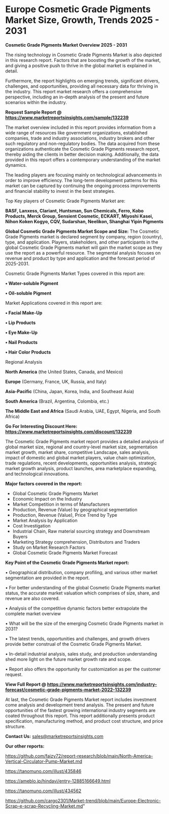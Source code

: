  # Europe Cosmetic Grade Pigments Market Size, Growth, Trends 2025 - 2031

<Strong> Cosmetic Grade Pigments Market Overview 2025 - 2031</strong>

The rising technology in Cosmetic Grade Pigments Market is also depicted in this research report. Factors that are boosting the growth of the market, and giving a positive push to thrive in the global market is explained in detail.

Furthermore, the report highlights on emerging trends, significant drivers, challenges, and opportunities, providing all necessary data for thriving in the industry. This report market research offers a comprehensive perspective, including an in-depth analysis of the present and future scenarios within the industry.

<strong>Request Sample Report @ <a href=https://www.marketreportsinsights.com/sample/132239>https://www.marketreportsinsights.com/sample/132239</a></strong>

The market overview included in this report provides information from a wide range of resources like government organizations, established companies, trade and industry associations, industry brokers and other such regulatory and non-regulatory bodies. The data acquired from these organizations authenticate the Cosmetic Grade Pigments research report, thereby aiding the clients in better decision making. Additionally, the data provided in this report offers a contemporary understanding of the market dynamics.

The leading players are focusing mainly on technological advancements in order to improve efficiency. The long-term development patterns for this market can be captured by continuing the ongoing process improvements and financial stability to invest in the best strategies.

Top Key players of Cosmetic Grade Pigments Market are:

<strong>BASF, Lanxess, Clariant, Huntsman, Sun Chemicals, Ferro, Kobo Products, Merck Group, Sensient Cosmetic, ECKART, Miyoshi Kasei, Nihon Koken Kogyo, CQV, Sudarshan, Neelikon, Shanghai Yipin Pigments</strong>

<strong><b>Global Cosmetic Grade Pigments Market Scope and Size:</b></strong>
The Cosmetic Grade Pigments market is declared segment by company, region (country), type, and application. Players, stakeholders, and other participants in the global Cosmetic Grade Pigments market will gain the market scope as they use the report as a powerful resource. The segmental analysis focuses on revenue and product by type and application and the forecast period of 2025-2031.

Cosmetic Grade Pigments Market Types covered in this report are:

<strong>• Water-soluble Pigment

• Oil-soluble Pigment</strong>

Market Applications covered in this report are:

<strong>• Facial Make-Up

• Lip Products

• Eye Make-Up

• Nail Products

• Hair Color Products</strong> 

Regional Analysis

<strong>North America</strong> (the United States, Canada, and Mexico)

<strong>Europe</strong> (Germany, France, UK, Russia, and Italy)

<strong>Asia-Pacific</strong> (China, Japan, Korea, India, and Southeast Asia)

<strong>South America</strong> (Brazil, Argentina, Colombia, etc.)

<strong>The Middle East and Africa</strong> (Saudi Arabia, UAE, Egypt, Nigeria, and South Africa)

<strong>Go For Interesting Discount Here: <a href=https://www.marketreportsinsights.com/discount/132239>https://www.marketreportsinsights.com/discount/132239</a></strong>

The Cosmetic Grade Pigments market report provides a detailed analysis of global market size, regional and country-level market size, segmentation market growth, market share, competitive Landscape, sales analysis, impact of domestic and global market players, value chain optimization, trade regulations, recent developments, opportunities analysis, strategic market growth analysis, product launches, area marketplace expanding, and technological innovations.

<strong><b>Major factors covered in the report:</b></strong>
<ul>
  <li>Global Cosmetic Grade Pigments Market </li>
  <li>Economic Impact on the Industry</li>
  <li>Market Competition in terms of Manufacturers</li>
  <li>Production, Revenue (Value) by geographical segmentation</li>
  <li>Production, Revenue (Value), Price Trend by Type</li>
  <li>Market Analysis by Application</li>
  <li>Cost Investigation</li>
  <li>Industrial Chain, Raw material sourcing strategy and Downstream Buyers</li>
  <li>Marketing Strategy comprehension, Distributors and Traders</li>
  <li>Study on Market Research Factors</li>
  <li>Global Cosmetic Grade Pigments Market Forecast</li>
</ul>

<strong><b>Key Point of the Cosmetic Grade Pigments Market report:</b></strong>

• Geographical distribution, company profiling, and various other market segmentation are provided in the report.

• For better understanding of the global Cosmetic Grade Pigments market status, the accurate market valuation which comprises of size, share, and revenue are also covered.

• Analysis of the competitive dynamic factors better extrapolate the complete market overview

• What will be the size of the emerging Cosmetic Grade Pigments market in 2031?

• The latest trends, opportunities and challenges, and growth drivers provide better construal of the Cosmetic Grade Pigments Market.

• In-detail industrial analysis, sales study, and production understanding shed more light on the future market growth rate and scope.

• Report also offers the opportunity for customization as per the customer request.

<strong><b>View Full Report @ <a href=https://www.marketreportsinsights.com/industry-forecast/cosmetic-grade-pigments-market-2022-132239>https://www.marketreportsinsights.com/industry-forecast/cosmetic-grade-pigments-market-2022-132239</a></b></strong>


At last, the Cosmetic Grade Pigments Market report includes investment come analysis and development trend analysis. The present and future opportunities of the fastest growing international industry segments are coated throughout this report. This report additionally presents product specification, manufacturing method, and product cost structure, and price structure.

<strong>Contact Us:</strong>
sales@marketreportsinsights.com

<strong>Our other reports:</strong>

<a href=https://github.com/faizy72/report-research/blob/main/North-America-Vertical-Circulator-Pump-Market.md>https://github.com/faizy72/report-research/blob/main/North-America-Vertical-Circulator-Pump-Market.md</a>

<a href=https://tanomuno.com/illust/435846>https://tanomuno.com/illust/435846</a>

<a href=https://ameblo.jp/hindavi/entry-12885166649.html>https://ameblo.jp/hindavi/entry-12885166649.html</a>

<a href=https://tanomuno.com/illust/434562>https://tanomuno.com/illust/434562</a>

<a href=https://github.com/cargo2301/Market-trend/blob/main/Europe-Electronic-Scrap-e-scrap-Recycling-Market.md>https://github.com/cargo2301/Market-trend/blob/main/Europe-Electronic-Scrap-e-scrap-Recycling-Market.md</a>"
